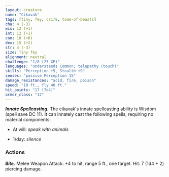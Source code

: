 ```yaml
---
layout: creature
name: "Cikavak"
tags: [tiny, fey, cr1/8, tome-of-beasts]
cha: 4 (-3)
wis: 12 (+1)
int: 12 (+1)
con: 10 (+0)
dex: 15 (+2)
str: 4 (-3)
size: Tiny fey
alignment: neutral
challenge: "1/8 (25 XP)"
languages: "understands Common; telepathy (touch)"
skills: "Perception +5, Stealth +9"
senses: "passive Perception 15"
damage_resistances: "acid, fire, poison"
speed: "10 ft., fly 40 ft."
hit_points: "17 (7d4)"
armor_class: "12"
---
```


***Innate Spellcasting.*** The cikavak's innate spellcasting ability is Wisdom (spell save DC 11). It can innately cast the following spells, requiring no material components:

* At will: <i>speak with animals</i>

* 1/day: <i>silence</i>

### Actions

***Bite.*** Melee Weapon Attack: +4 to hit, range 5 ft., one target. Hit: 7 (1d4 + 2) piercing damage.

